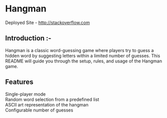 # Hangman
Deployed Site - <a href="http://stackoverflow.com" target="_blank">http://stackoverflow.com</a>
<br>

<h2>Introduction :-</h2>

<p>Hangman is a classic word-guessing game where players try to guess a hidden word by suggesting letters within a limited number of guesses. This README will guide you through the setup, rules, and usage of the Hangman game.</p>

<h2>Features</h2>
<p>Single-player mode<br>
Random word selection from a predefined list<br>
ASCII art representation of the hangman<br>
Configurable number of guesses</p>

